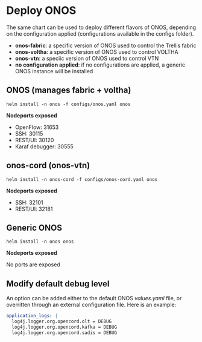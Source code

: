 # Deploy ONOS

The same chart can be used to deploy different flavors of ONOS, depending on the configuration applied (configurations available in the configs folder).

* **onos-fabric**: a specific version of ONOS used to control the Trellis fabric
* **onos-voltha**: a specific version of ONOS used to control VOLTHA
* **onos-vtn**: a speciic version of ONOS used to control VTN
* **no configuration applied**: if no configurations are applied, a generic ONOS instance will be installed

## ONOS (manages fabric + voltha)

```shell
helm install -n onos -f configs/onos.yaml onos
```

**Nodeports exposed**

* OpenFlow: 31653
* SSH: 30115
* REST/UI: 30120
* Karaf debugger: 30555

## onos-cord (onos-vtn)

```shell
helm install -n onos-cord -f configs/onos-cord.yaml onos
```

**Nodeports exposed**

* SSH: 32101
* REST/UI: 32181

## Generic ONOS

```shell
helm install -n onos onos
```

**Nodeports exposed**

No ports are exposed

## Modify default debug level

An option can be added either to the default ONOS *values.yaml* file, or overritten through an external configuration file. Here is an example:

```yaml
application_logs: |
  log4j.logger.org.opencord.olt = DEBUG
  log4j.logger.org.opencord.kafka = DEBUG
  log4j.logger.org.opencord.sadis = DEBUG
```
